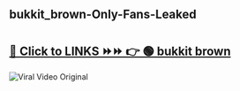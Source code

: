 
 ## bukkit_brown-Only-Fans-Leaked

# <h2><a href="https://clipsfans.com/bukkit_brown&ref=git">🔗 Click to LINKS ⏩⏩ 👉 🟢 bukkit brown </a></h2>

<a href="https://clipsfans.com/bukkit_brown&ref=git" rel="nofollow" data-target="animated-image.originalLink"><img src="https://i.ibb.co.com/xMMVF88/686577567.gif" alt="Viral Video Original" style="max-width: 100%; display: inline-block;" data-target="animated-image.originalImage"></a>
